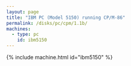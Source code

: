 ```yaml
---
layout: page
title: "IBM PC (Model 5150) running CP/M-86"
permalink: /disks/pc/cpm/1.1b/
machines:
  - type: pc
    id: ibm5150
---
```


{% include machine.html id="ibm5150" %}
